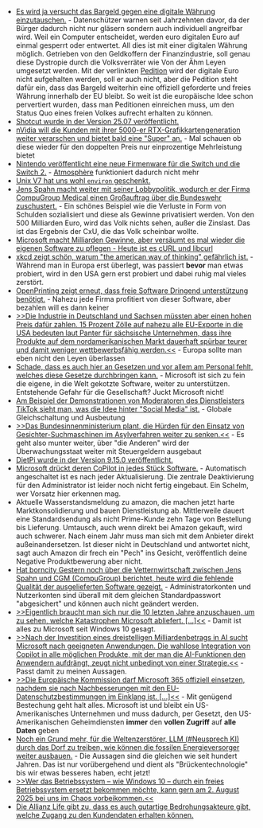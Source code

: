 * [Es wird ja versucht das Bargeld gegen eine digitale Währung einzutauschen.](https://bargeldverbot.info/petition) - Datenschützer warnen seit Jahrzehnten davor, da der Bürger dadurch nicht nur gläsern sondern auch individuell angreifbar wird. Weil ein Computer entscheidet, werden euro digitalen Euro auf einmal gesperrt oder entwertet. All dies ist mit einer digitalen Währung möglich. Getrieben von den Geldkoffern der Finanzindustrie, soll genau diese Dystropie durch die Volksverräter wie Von der Ähm Leyen umgesetzt werden. Mit der verlinkten [Pedition](https://bargeldverbot.info/petition) wird der digitale Euro nicht aufgehalten werden, soll er auch nicht, aber die Pedition steht dafür ein, dass das Bargeld weiterhin eine offiziell geforderte und freies Währung innerhalb der EU bleibt. So weit ist die europäische Idee schon pervertiert wurden, dass man Peditionen einreichen muss, um den Status Quo eines freien Volkes aufrecht erhalten zu können.
* [Shotcut wurde in der Version 25.07 veröffentlicht.](https://www.phoronix.com/news/Shotcut-25.07-Released)
* [nVidia will die Kunden mit ihrer 5000-er RTX-Grafikkartengeneration weiter verarschen und bietet bald eine "Super" an.](https://www.3dcenter.org/news/news-des-28-juli-2025) - Mal schauen ob diese wieder für den doppelten Preis nur einprozentige Mehrleistung bietet
* [Nintendo veröffentlicht eine neue Firmenware für die Switch und die Switch 2.](https://wiidatabase.de/switch-und-switch-2-firmware-20-3-0-veroeffentlicht/) - [Atmosphère](https://github.com/Atmosphere-NX/Atmosphere/releases) funktioniert dadurch nicht mehr
* [Unix V7 hat uns wohl `environ` geschenkt.](https://utcc.utoronto.ca/~cks/space/blog/unix/V7GaveUsEnvironmentVariables)
* [Jens Spahn macht weiter mit seiner Lobbypolitik, wodurch er der Firma CompuGroup Medical einen Großauftrag über die Bundeswehr zuschustert.](https://www.borncity.com/blog/2025/07/29/bundeswehr-bekommt-arzt-und-zahnarztinformationssysteme-von-compugroup-medical/) - Ein schönes Beispiel wie die Verluste in Form von Schulden sozialisiert und diese als Gewinne privatisiert werden. Von den 500 Milliarden Euro, wird das Volk nichts sehen, außer die Zinslast. Das ist das Ergebnis der CxU, die das Volk scheinbar wollte.
* [Microsoft macht Milliarden Gewinne, aber versäumt es mal wieder die eigenen Software zu pflegen - Heute ist es cURL und libcurl](https://www.borncity.com/blog/2025/07/29/software-und-die-veralteten-libcurl-bibliotheken/)
* [xkcd zeigt schön, warum "the american way of thinking" gefährlich ist.](https://xkcd.com/3121/) - Während man in Europa erst überlegt, was passiert **bevor** man etwas probiert, wird in den USA gern erst probiert und dabei ruhig mal vieles zerstört.
* [OpenPrinting zeigt erneut, dass freie Software Dringend unterstützung benötigt.](https://lwn.net/Articles/1031701/) - Nahezu jede Firma profitiert von dieser Software, aber bezahlen will es dann keiner
* [>>Die Industrie in Deutschland und Sachsen müssten aber einen hohen Preis dafür zahlen. 15 Prozent Zölle auf nahezu alle EU-Exporte in die USA bedeuten laut Panter für sächsische Unternehmen, dass ihre Produkte auf dem nordamerikanischen Markt dauerhaft spürbar teurer und damit weniger wettbewerbsfähig werden.<<](https://www.mdr.de/nachrichten/sachsen/chemnitz/freiberg/reaktionen-einigung-zollstreit-ihk-holzkunst-erzgebirge-100.html) - Europa sollte man eben nicht den Leyen überlassen
* [Schade, dass es auch hier an Gesetzen und vor allem am Personal fehlt, welches diese Gesetze durchbringen kann.](https://www.bleepingcomputer.com/news/microsoft/microsoft-will-stop-supporting-windows-11-22h2-in-october/) - Microsoft ist sich zu fein die eigene, in die Welt gekotzte Software, weiter zu unterstützen. Entstehende Gefahr für die Gesellschaft? Juckt Microsoft nicht!
* [Am Beispiel der Demonstrationen von Moderatoren des Dienstleisters TikTok sieht man, was die Idee hinter "Social Media" ist.](https://netzpolitik.org/2025/streik-der-tiktok-moderatorinnen-sie-sind-vorkaempfer/) - Globale Gleichschaltung und Ausbeutung
* [>>Das Bundesinnenministerium plant, die Hürden für den Einsatz von Gesichter-Suchmaschinen im Asylverfahren weiter zu senken.<<](https://netzpolitik.org/2025/gesichtersuche-im-asylverfahren-biometrie-ohne-bremse/) - Es geht also munter weiter, über "die Anderen" wird der Überwachungsstaat weiter mit Steuergeldern ausgebaut
* [DietPi wurde in der Version 9.15.0 veröffentlicht.](https://github.com/MichaIng/DietPi/releases/tag/v9.15)
* [Microsoft drückt deren CoPilot in jedes Stück Software.](https://www.borncity.com/blog/2025/07/30/nerviger-copilot-in-der-outlook-web-app-owa-wie-deaktivieren/) - Automatisch angeschaltet ist es nach jeder Aktualisierung. Die zentrale Deaktivierung für den Administrator ist leider noch nicht fertig eingebaut. Ein Schelm, wer Vorsatz hier erkennen mag.
* Aktuelle Wasserstandsmeldung zu amazon, die machen jetzt harte Marktkonsolidierung und bauen Dienstleistung ab. Mittlerweile dauert eine Standardsendung als nicht Prime-Kunde zehn Tage von Bestellung bis Lieferung. Umtausch, auch wenn direkt bei Amazon gekauft, wird auch schwerer. Nach einem Jahr muss man sich mit dem Anbieter direkt außeinandersetzen. Ist dieser nicht in Deutschland und antwortet nicht, sagt auch Amazon dir frech ein "Pech" ins Gesicht, veröffentlich deine Negative Produktbewerung aber nicht.
* [Hat borncity Gestern noch über die Vetternwirtschaft zwischen Jens Spahn und CGM (CompuGroup) berichtet, heute wird die fehlende Qualität der ausgelieferten Software gezeigt.](https://www.borncity.com/blog/2025/07/30/sicherheit-beim-zahnarzt-pvs-z1/) - Administratorkonten und Nutzerkonten sind überall mit dem gleichen Standardpasswort "abgesichert" und können auch nicht geändert werden.
* [>>Eigentlich braucht man sich nur die 10 letzten Jahre anzuschauen, um zu sehen, welche Katastrophen Microsoft abliefert. [...]<<](https://www.borncity.com/blog/2025/07/29/10-jahre-windows-10-heute-wird-vor-diesem-anbieter-gewarnt/) - Damit ist alles zu Microsoft seit Windows 10 gesagt.
* [>>Nach der Investition eines dreistelligen Milliardenbetrags in AI sucht Microsoft nach geeigneten Anwendungen. Die wahllose Integration von Copilot in alle möglichen Produkte, mit der man die AI-Funktionen den Anwendern aufdrängt, zeugt nicht unbedingt von einer Strategie.<<](https://www.windowspro.de/news/copilot-mode-microsoft-edge-soll-web-nutzung-radikal-aendern/05937.html) - Passt damit zu meinen Aussagen.
* [>>Die Europäische Kommission darf Microsoft 365 offiziell einsetzen, nachdem sie nach Nachbesserungen mit den EU-Datenschutzbestimmungen im Einklang ist. [...]<<](https://www.borncity.com/blog/2025/07/29/eu-kommission-darf-ms365-einsetzen/) - Mit genügend Bestechung geht halt alles. Microsoft ist und bleibt ein US-Amerikanisches Unternehmen und muss dadurch, per Gesetzt, den US-Amerikanischen Geheimdiensten **immer** den **vollen Zugriff** auf **alle Daten** geben
* [Noch ein Grund mehr, für die Weltenzerstörer, LLM (#Neusprech KI) durch das Dorf zu treiben, wie können die fossilen Energieversorger weiter ausbauen.](https://netzpolitik.org/2025/gaskraftwerke-die-fossile-industrie-liebt-ki/) - Die Aussagen sind die gleichen wie seit hundert Jahren. Das ist nur vorübergehend und dient als "Brückentechnologie" bis wir etwas besseres haben, echt jetzt!
* [>>Wer das Betriebssystem – wie Windows 10 – durch ein freies Betriebssystem ersetzt bekommen möchte, kann gern am 2. August 2025 bei uns im Chaos vorbeikommen.<<](https://c3d2.de/news/event-20250802-zentralwerk-endof10-install-party.html)
* [Die Allianz Life gibt zu, dass es auch gutartige Bedrohungsakteure gibt, welche Zugang zu den Kundendaten erhalten können.](https://www.borncity.com/blog/2025/07/29/allianz-life-bestaetigt-hack-mehrheit-der-16-mio-kunden-betroffen/)
